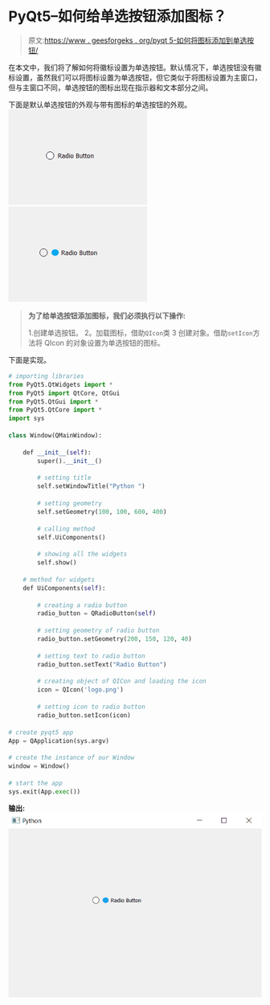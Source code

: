 # PyQt5–如何给单选按钮添加图标？

> 原文:[https://www . geesforgeks . org/pyqt 5-如何将图标添加到单选按钮/](https://www.geeksforgeeks.org/pyqt5-how-to-add-icon-to-radio-button/)

在本文中，我们将了解如何将徽标设置为单选按钮。默认情况下，单选按钮没有徽标设置，虽然我们可以将图标设置为单选按钮，但它类似于将图标设置为主窗口，但与主窗口不同，单选按钮的图标出现在指示器和文本部分之间。

下面是默认单选按钮的外观与带有图标的单选按钮的外观。
![](img/26f12d3b00f8ec3e8a636091aec6c414.png) ![](img/c43eedbd0a58e9e6a69fe5833381cf4a.png)

> **为了给单选按钮添加图标，我们必须执行以下操作:**
> 
> 1.创建单选按钮。
> 2。加载图标，借助`QIcon`类
> 3 创建对象。借助`setIcon`方法将 QIcon 的对象设置为单选按钮的图标。

下面是实现。

```py
# importing libraries
from PyQt5.QtWidgets import * 
from PyQt5 import QtCore, QtGui
from PyQt5.QtGui import * 
from PyQt5.QtCore import * 
import sys

class Window(QMainWindow):

    def __init__(self):
        super().__init__()

        # setting title
        self.setWindowTitle("Python ")

        # setting geometry
        self.setGeometry(100, 100, 600, 400)

        # calling method
        self.UiComponents()

        # showing all the widgets
        self.show()

    # method for widgets
    def UiComponents(self):

        # creating a radio button
        radio_button = QRadioButton(self)

        # setting geometry of radio button
        radio_button.setGeometry(200, 150, 120, 40)

        # setting text to radio button
        radio_button.setText("Radio Button")

        # creating object of QICon and loading the icon
        icon = QIcon('logo.png')

        # setting icon to radio button
        radio_button.setIcon(icon)

# create pyqt5 app
App = QApplication(sys.argv)

# create the instance of our Window
window = Window()

# start the app
sys.exit(App.exec())
```

**输出:**
![](img/6e3b03c1b64aae125f97cb1318411cfd.png)